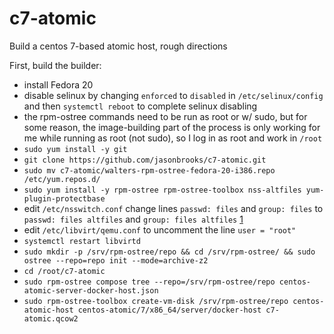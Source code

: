 c7-atomic
=========

Build a centos 7-based atomic host, rough directions

First, build the builder:

* install Fedora 20
* disable selinux by changing `enforced` to `disabled` in `/etc/selinux/config` and then `systemctl reboot` to complete selinux disabling
* the rpm-ostree commands need to be run as root or w/ sudo, but for some reason, the image-building part of the process is only working for me while running as root (not sudo), so I log in as root and work in `/root`
* `sudo yum install -y git`
* `git clone https://github.com/jasonbrooks/c7-atomic.git`
* `sudo mv c7-atomic/walters-rpm-ostree-fedora-20-i386.repo /etc/yum.repos.d/`
* `sudo yum install -y rpm-ostree rpm-ostree-toolbox nss-altfiles yum-plugin-protectbase`
* edit `/etc/nsswitch.conf` change lines `passwd: files` and `group: files` to `passwd: files altfiles` and `group: files altfiles` [1](https://github.com/projectatomic/rpm-ostree)
* edit `/etc/libvirt/qemu.conf` to uncomment the line `user = "root"`
* `systemctl restart libvirtd`
* `sudo mkdir -p /srv/rpm-ostree/repo && cd /srv/rpm-ostree/ && sudo ostree --repo=repo init --mode=archive-z2`
* `cd /root/c7-atomic`
* `sudo rpm-ostree compose tree --repo=/srv/rpm-ostree/repo centos-atomic-server-docker-host.json`
* `sudo rpm-ostree-toolbox create-vm-disk /srv/rpm-ostree/repo centos-atomic-host centos-atomic/7/x86_64/server/docker-host c7-atomic.qcow2`
